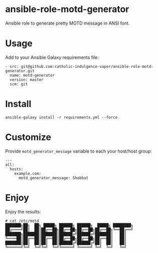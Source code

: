 # ansible-role-motd-generator
Ansible role to generate pretty MOTD message in ANSI font.

# Usage
Add to your Ansible Galaxy requirements file:
```
- src: git@github.com:catholic-indulgence-vaper/ansible-role-motd-generator.git
  name: motd-generator
  version: master
  scm: git
```

# Install
```
ansible-galaxy install -r requirements.yml --force
```

# Customize
Provide `motd_generator_message` variable to each your host/host group:
```
---
all:
  hosts:
    example.com:
      motd_generator_message: Shabbat
```

# Enjoy
Enjoy the results:
```
# cat /etc/motd
███████╗██╗  ██╗ █████╗ ██████╗ ██████╗  █████╗ ████████╗
██╔════╝██║  ██║██╔══██╗██╔══██╗██╔══██╗██╔══██╗╚══██╔══╝
███████╗███████║███████║██████╔╝██████╔╝███████║   ██║
╚════██║██╔══██║██╔══██║██╔══██╗██╔══██╗██╔══██║   ██║
███████║██║  ██║██║  ██║██████╔╝██████╔╝██║  ██║   ██║
╚══════╝╚═╝  ╚═╝╚═╝  ╚═╝╚═════╝ ╚═════╝ ╚═╝  ╚═╝   ╚═╝
```
